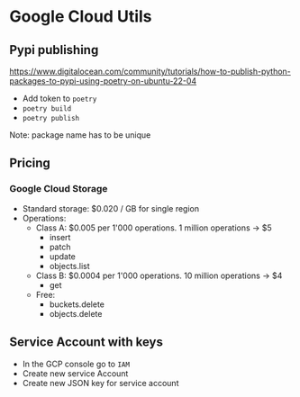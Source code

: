 # Google Cloud Utils

## Pypi publishing

https://www.digitalocean.com/community/tutorials/how-to-publish-python-packages-to-pypi-using-poetry-on-ubuntu-22-04

- Add token to `poetry`
- `poetry build`
- `poetry publish`

Note: package name has to be unique

## Pricing

### Google Cloud Storage

- Standard storage: $0.020 / GB for single region
- Operations:
  - Class A:  $0.005 per 1'000 operations.  1 million operations -> $5
    - insert
    - patch
    - update 
    - objects.list
  - Class B: $0.0004 per 1'000 operations. 10 million operations -> $4
    - get
  - Free:
    - buckets.delete
    - objects.delete

## Service Account with keys

- In the GCP console go to `IAM`
- Create new service Account
- Create new JSON key for service account
